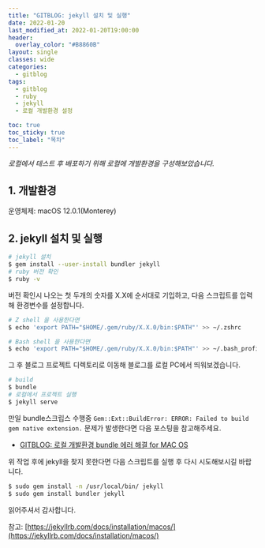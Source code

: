 ```yaml
---
title: "GITBLOG: jekyll 설치 및 실행"
date: 2022-01-20
last_modified_at: 2022-01-20T19:00:00
header:
  overlay_color: "#B8860B"
layout: single
classes: wide
categories:
  - gitblog
tags:
  - gitblog
  - ruby
  - jekyll
  - 로컬 개발환경 설정

toc: true
toc_sticky: true
toc_label: "목차"
---
```


_로컬에서 테스트 후 배포하기 위해 로컬에 개발환경을 구성해보았습니다._

## 1. 개발환경

운영체제: macOS 12.0.1(Monterey)

## 2. jekyll 설치 및 실행
```bash
# jekyll 설치
$ gem install --user-install bundler jekyll
# ruby 버전 확인
$ ruby -v
```

버전 확인시 나오는 첫 두개의 숫자를 X.X에 순서대로 기입하고,
다음 스크립트를 입력해 환경변수를 설정합니다.

```bash
# Z shell 을 사용한다면  
$ echo 'export PATH="$HOME/.gem/ruby/X.X.0/bin:$PATH"' >> ~/.zshrc

# Bash shell 을 사용한다면
$ echo 'export PATH="$HOME/.gem/ruby/X.X.0/bin:$PATH"' >> ~/.bash_profile
```

그 후 블로그 프로젝트 디렉토리로 이동해 블로그를 로컬 PC에서 띄워보겠습니다.

```bash
# build
$ bundle
# 로컬에서 프로젝트 실행
$ jekyll serve
```

만일 bundle스크립스 수행중 `Gem::Ext::BuildError: ERROR: Failed to build gem native extension.`
문제가 발생한다면 다음 포스팅을 참고해주세요.
- [GITBLOG: 로컬 개발환경 bundle 에러 해결 for MAC OS](/gitblog/gitblog-set-dev-01)

위 작업 후에 jekyll을 찾지 못한다면 다음 스크립트를 실행 후 다시 시도해보시길 바랍니다.

```bash
$ sudo gem install -n /usr/local/bin/ jekyll
$ sudo gem install bundler jekyll
```

읽어주셔서 감사합니다.

참고: [https://jekyllrb.com/docs/installation/macos/](https://jekyllrb.com/docs/installation/macos/)